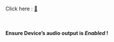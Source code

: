 

<br />


 Click here : [🍳](https://player.vimeo.com/video/429245404)
 
 
 <br />
 
 <h4>Ensure Device’s audio output is <i>Enabled</i> !</h4> 




